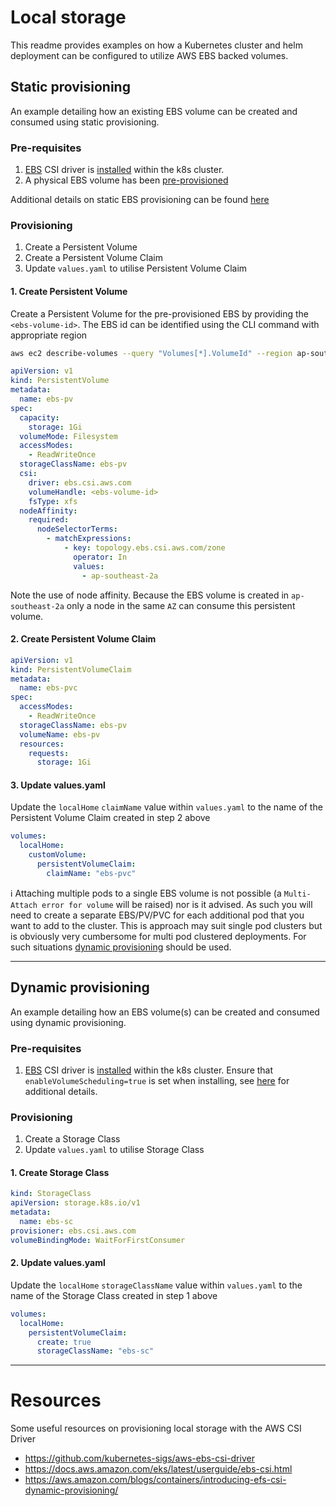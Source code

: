 # Local storage
This readme provides examples on how a Kubernetes cluster and helm deployment can be configured to utilize AWS EBS backed volumes.

## Static provisioning
An example detailing how an existing EBS volume can be created and consumed using static provisioning.

### Pre-requisites
1. [EBS](https://github.com/kubernetes-sigs/aws-ebs-csi-driver) CSI driver is [installed](https://docs.aws.amazon.com/eks/latest/userguide/ebs-csi.html) within the k8s cluster.
2. A physical EBS volume has been [pre-provisioned](https://docs.aws.amazon.com/cli/latest/reference/ec2/create-volume.html)

Additional details on static EBS provisioning can be found [here](https://github.com/kubernetes-sigs/aws-ebs-csi-driver/tree/master/examples/kubernetes/static-provisioning)

### Provisioning
1. Create a Persistent Volume
2. Create a Persistent Volume Claim
3. Update `values.yaml` to utilise Persistent Volume Claim

#### 1. Create Persistent Volume
Create a Persistent Volume for the pre-provisioned EBS by providing the `<ebs-volume-id>`. The EBS id can be identified using the CLI command with appropriate region

```bash
aws ec2 describe-volumes --query "Volumes[*].VolumeId" --region ap-southeast-2
```

```yaml
apiVersion: v1
kind: PersistentVolume
metadata:
  name: ebs-pv
spec:
  capacity:
    storage: 1Gi
  volumeMode: Filesystem
  accessModes:
    - ReadWriteOnce
  storageClassName: ebs-pv
  csi:
    driver: ebs.csi.aws.com
    volumeHandle: <ebs-volume-id>
    fsType: xfs
  nodeAffinity:
    required:
      nodeSelectorTerms:
        - matchExpressions:
            - key: topology.ebs.csi.aws.com/zone
              operator: In
              values:
                - ap-southeast-2a
```

Note the use of node affinity. Because the EBS volume is created in `ap-southeast-2a` only a node in the same `AZ` can consume this persistent volume.

#### 2. Create Persistent Volume Claim
```yaml
apiVersion: v1
kind: PersistentVolumeClaim
metadata:
  name: ebs-pvc
spec:
  accessModes:
    - ReadWriteOnce
  storageClassName: ebs-pv
  volumeName: ebs-pv
  resources:
    requests:
      storage: 1Gi
```

#### 3. Update values.yaml
Update the `localHome` `claimName` value within `values.yaml` to the name of the Persistent Volume Claim created in step 2 above

```yaml
volumes:
  localHome:
    customVolume:
      persistentVolumeClaim:
        claimName: "ebs-pvc" 
```

:information_source:  Attaching multiple pods to a single EBS volume is not possible (a `Multi-Attach error for volume` will be raised) nor is it advised. As such you will need to create a separate EBS/PV/PVC for each additional pod that you want to add to the cluster. This is approach may suit single pod clusters but is obviously very cumbersome for multi pod clustered deployments. For such situations [dynamic provisioning](#Dynamic-provisioning) should be used.

---

## Dynamic provisioning
An example detailing how an EBS volume(s) can be created and consumed using dynamic provisioning.

### Pre-requisites
1. [EBS](https://github.com/kubernetes-sigs/aws-ebs-csi-driver) CSI driver is [installed](https://docs.aws.amazon.com/eks/latest/userguide/ebs-csi.html) within the k8s cluster. Ensure that `enableVolumeScheduling=true` is set when installing, see [here](https://github.com/kubernetes-sigs/aws-ebs-csi-driver/tree/master/examples/kubernetes/dynamic-provisioning) for additional details.

### Provisioning
1. Create a Storage Class
2. Update `values.yaml` to utilise Storage Class

#### 1. Create Storage Class
```yaml
kind: StorageClass
apiVersion: storage.k8s.io/v1
metadata:
  name: ebs-sc
provisioner: ebs.csi.aws.com
volumeBindingMode: WaitForFirstConsumer
```

#### 2. Update values.yaml
Update the `localHome` `storageClassName` value within `values.yaml` to the name of the Storage Class created in step 1 above

```yaml
volumes:
  localHome:
    persistentVolumeClaim:
      create: true
      storageClassName: "ebs-sc"
```

---

# Resources
Some useful resources on provisioning local storage with the AWS CSI Driver

- https://github.com/kubernetes-sigs/aws-ebs-csi-driver
- https://docs.aws.amazon.com/eks/latest/userguide/ebs-csi.html
- https://aws.amazon.com/blogs/containers/introducing-efs-csi-dynamic-provisioning/
